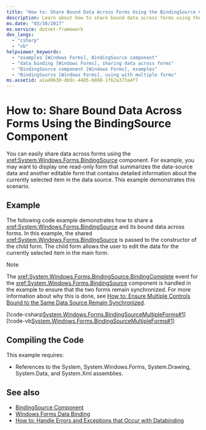 ```yaml
---
title: "How to: Share Bound Data Across Forms Using the BindingSource Component"
description: Learn about how to share bound data across forms using the BindingSource component in Windows Forms.
ms.date: "03/30/2017"
ms.service: dotnet-framework
dev_langs: 
  - "csharp"
  - "vb"
helpviewer_keywords: 
  - "examples [Windows Forms], BindingSource component"
  - "data binding [Windows Forms], sharing data across forms"
  - "BindingSource component [Windows Forms], examples"
  - "BindingSource [Windows Forms], using with multiple forms"
ms.assetid: a1a49630-db9c-4485-b888-1f62a373a4f7
---
```

# How to: Share Bound Data Across Forms Using the BindingSource Component

You can easily share data across forms using the <xref:System.Windows.Forms.BindingSource> component. For example, you may want to display one read-only form that summarizes the data-source data and another editable form that contains detailed information about the currently selected item in the data source. This example demonstrates this scenario.  
  
## Example  

 The following code example demonstrates how to share a <xref:System.Windows.Forms.BindingSource> and its bound data across forms. In this example, the shared <xref:System.Windows.Forms.BindingSource> is passed to the constructor of the child form. The child form allows the user to edit the data for the currently selected item in the main form.  
  
> [!NOTE]
> The <xref:System.Windows.Forms.BindingSource.BindingComplete> event for the <xref:System.Windows.Forms.BindingSource> component is handled in the example to ensure that the two forms remain synchronized. For more information about why this is done, see [How to: Ensure Multiple Controls Bound to the Same Data Source Remain Synchronized](../multiple-controls-bound-to-data-source-synchronized.md).  
  
 [!code-csharp[System.Windows.Forms.BindingSourceMultipleForms#1](~/samples/snippets/csharp/VS_Snippets_Winforms/System.Windows.Forms.BindingSourceMultipleForms/CS/Form1.cs#1)]
 [!code-vb[System.Windows.Forms.BindingSourceMultipleForms#1](~/samples/snippets/visualbasic/VS_Snippets_Winforms/System.Windows.Forms.BindingSourceMultipleForms/VB/Form1.vb#1)]  
  
## Compiling the Code  

 This example requires:  
  
- References to the System, System.Windows.Forms, System.Drawing, System.Data, and System.Xml assemblies.  
  
## See also

- [BindingSource Component](bindingsource-component.md)
- [Windows Forms Data Binding](../windows-forms-data-binding.md)
- [How to: Handle Errors and Exceptions that Occur with Databinding](how-to-handle-errors-and-exceptions-that-occur-with-databinding.md)
